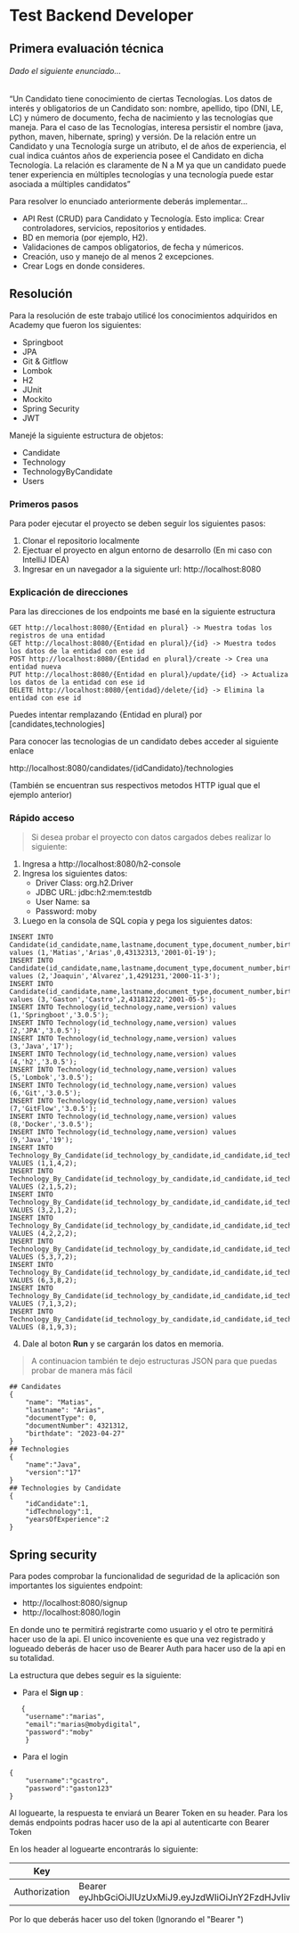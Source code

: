 # Test Backend Developer

## Primera evaluación técnica 


###### Dado el siguiente enunciado...

“Un Candidato tiene conocimiento de ciertas Tecnologías. Los datos de interés y obligatorios de un 
Candidato son: nombre, apellido, tipo (DNI, LE, LC) y número de documento, fecha de nacimiento y las 
tecnologías que maneja. Para el caso de las Tecnologías, interesa persistir el nombre (java, python, 
maven, hibernate, spring) y versión. De la relación entre un Candidato y una Tecnología surge un 
atributo, el de años de experiencia, el cual indica cuántos años de experiencia posee el Candidato en 
dicha Tecnología. La relación es claramente de N a M ya que un candidato puede tener experiencia
en múltiples tecnologías y una tecnología puede estar asociada a múltiples candidatos”

Para resolver lo enunciado anteriormente deberás implementar…

* API Rest (CRUD) para Candidato y Tecnología. Esto implica: Crear controladores, servicios, repositorios y entidades.
* BD en memoria (por ejemplo, H2).
* Validaciones de campos obligatorios, de fecha y númericos.
* Creación, uso y manejo de al menos 2 excepciones.
* Crear Logs en donde consideres.

## Resolución

Para la resolución de este trabajo utilicé los conocimientos adquiridos en Academy que fueron los siguientes:

* Springboot
* JPA
* Git & Gitflow
* Lombok
* H2
* JUnit
* Mockito
* Spring Security
* JWT

Manejé la siguiente estructura de objetos:

* Candidate
* Technology
* TechnologyByCandidate
* Users

### Primeros pasos

Para poder ejecutar el proyecto se deben seguir los siguientes pasos:

1. Clonar el repositorio localmente
2. Ejectuar el proyecto en algun entorno de desarrollo (En mi caso con IntelliJ IDEA)
3. Ingresar en un navegador a la siguiente url: http://localhost:8080 

### Explicación de direcciones

Para las direcciones de los endpoints me basé en la siguiente estructura
```
GET http://localhost:8080/{Entidad en plural} -> Muestra todas los registros de una entidad
GET http://localhost:8080/{Entidad en plural}/{id} -> Muestra todos los datos de la entidad con ese id
POST http://localhost:8080/{Entidad en plural}/create -> Crea una entidad nueva
PUT http://localhost:8080/{Entidad en plural}/update/{id} -> Actualiza los datos de la entidad con ese id
DELETE http://localhost:8080/{entidad}/delete/{id} -> Elimina la entidad con ese id
```

Puedes intentar remplazando {Entidad en plural} por [candidates,technologies]

Para conocer las tecnologias de un candidato debes acceder al siguiente enlace

http://localhost:8080/candidates/{idCandidato}/technologies

(También se encuentran sus respectivos metodos HTTP igual que el ejemplo anterior)

### Rápido acceso

> Si desea probar el proyecto con datos cargados debes realizar lo siguiente:

1. Ingresa a http://localhost:8080/h2-console
2. Ingresa los siguientes datos:
    * Driver Class: org.h2.Driver
    * JDBC URL: jdbc:h2:mem:testdb
    * User Name: sa
    * Password: moby
3. Luego en la consola de SQL copia y pega los siguientes datos:

```
INSERT INTO Candidate(id_candidate,name,lastname,document_type,document_number,birthdate) values (1,'Matias','Arias',0,43132313,'2001-01-19');
INSERT INTO Candidate(id_candidate,name,lastname,document_type,document_number,birthdate) values (2,'Joaquin','Alvarez',1,4291231,'2000-11-3');
INSERT INTO Candidate(id_candidate,name,lastname,document_type,document_number,birthdate) values (3,'Gaston','Castro',2,43181222,'2001-05-5');
INSERT INTO Technology(id_technology,name,version) values (1,'Springboot','3.0.5');
INSERT INTO Technology(id_technology,name,version) values (2,'JPA','3.0.5');
INSERT INTO Technology(id_technology,name,version) values (3,'Java','17');
INSERT INTO Technology(id_technology,name,version) values (4,'h2','3.0.5');
INSERT INTO Technology(id_technology,name,version) values (5,'Lombok','3.0.5');
INSERT INTO Technology(id_technology,name,version) values (6,'Git','3.0.5');
INSERT INTO Technology(id_technology,name,version) values (7,'GitFlow','3.0.5');
INSERT INTO Technology(id_technology,name,version) values (8,'Docker','3.0.5');
INSERT INTO Technology(id_technology,name,version) values (9,'Java','19');
INSERT INTO Technology_By_Candidate(id_technology_by_candidate,id_candidate,id_technology,years_of_experience) VALUES (1,1,4,2);
INSERT INTO Technology_By_Candidate(id_technology_by_candidate,id_candidate,id_technology,years_of_experience) VALUES (2,1,5,2);
INSERT INTO Technology_By_Candidate(id_technology_by_candidate,id_candidate,id_technology,years_of_experience) VALUES (3,2,1,2);
INSERT INTO Technology_By_Candidate(id_technology_by_candidate,id_candidate,id_technology,years_of_experience) VALUES (4,2,2,2);
INSERT INTO Technology_By_Candidate(id_technology_by_candidate,id_candidate,id_technology,years_of_experience) VALUES (5,3,7,2);
INSERT INTO Technology_By_Candidate(id_technology_by_candidate,id_candidate,id_technology,years_of_experience) VALUES (6,3,8,2);
INSERT INTO Technology_By_Candidate(id_technology_by_candidate,id_candidate,id_technology,years_of_experience) VALUES (7,1,3,2);
INSERT INTO Technology_By_Candidate(id_technology_by_candidate,id_candidate,id_technology,years_of_experience) VALUES (8,1,9,3);
```

4. Dale al boton **Run** y se cargarán los datos en memoria.

> A continuacion también te dejo estructuras JSON para que puedas probar de manera más fácil

```
## Candidates
{
    "name": "Matias",
    "lastname": "Arias",
    "documentType": 0,
    "documentNumber": 4321312,
    "birthdate": "2023-04-27"
}
## Technologies 
{
    "name":"Java",
    "version":"17"
}
## Technologies by Candidate
{
    "idCandidate":1,
    "idTechnology":1,
    "yearsOfExperience":2
}
```

## Spring security

Para podes comprobar la funcionalidad de seguridad de la aplicación son importantes los siguientes endpoint:
* http://localhost:8080/signup
* http://localhost:8080/login

En donde uno te permitirá registrarte como usuario y el otro te permitirá hacer uso de la api. 
El unico incoveniente es que una vez registrado y logueado deberás de hacer uso de Bearer Auth para hacer uso de la api en su totalidad.

La estructura que debes seguir es la siguiente:
* Para el **Sign up** :
```
   {
    "username":"marias",
    "email":"marias@mobydigital",
    "password":"moby"
    }
```
* Para el login
```
{
    "username":"gcastro",
    "password":"gaston123"
}
```

Al loguearte, la respuesta te enviará un Bearer Token en su header. Para los demás endpoints podras hacer uso de la api al autenticarte con Bearer Token

En los header al loguearte encontrarás lo siguiente:

| Key | Value |
|-----|-------|
|   Authorization  |    Bearer eyJhbGciOiJIUzUxMiJ9.eyJzdWIiOiJnY2FzdHJvIiwiZXhwIjoxNjg4MTM3ODYyLCJlbWFpbCI6ImdjYXN0cm9AbW9ieWRpZ2l0YWwifQ.zvwkTv8JL9DFXgDnLXcYnbck3jfjnwBLKBHz9EwRorHSu07ei3jiMqNGYpI09bRochJ4USJlCVvcsvzyFFkqlA   |

Por lo que deberás hacer uso del token (Ignorando el "Bearer ")